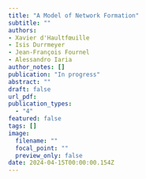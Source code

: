 ```yaml
---
title: "A Model of Network Formation"
subtitle: ""
authors:
- Xavier d'Haultfœuille
- Isis Durrmeyer
- Jean-François Fournel
- Alessandro Iaria
author_notes: []
publication: "In progress"
abstract: ""
draft: false
url_pdf: 
publication_types:
  - "4"
featured: false
tags: []
image:
  filename: ""
  focal_point: ""
  preview_only: false
date: 2024-04-15T00:00:00.154Z
---
```



